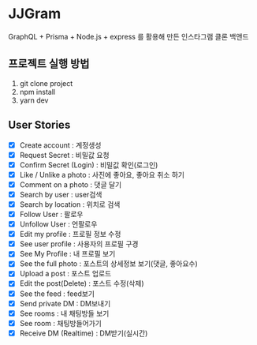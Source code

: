 # JJGram

GraphQL + Prisma + Node.js + express 를 활용해 만든 인스타그램 클론 백앤드

## 프로젝트 실행 방법
1. git clone project
2. npm install
3. yarn dev

## User Stories

- [x] Create account : 계정생성
- [x] Request Secret : 비밀값 요청
- [x] Confirm Secret (Login) : 비밀값 확인(로그인)
- [x] Like / Unlike a photo : 사진에 좋아요, 좋아요 취소 하기
- [x] Comment on a photo : 댓글 달기 
- [x] Search by user : user검색
- [x] Search by location : 위치로 검색 
- [x] Follow User : 팔로우
- [x] Unfollow User : 언팔로우
- [x] Edit my profile : 프로필 정보 수정 
- [x] See user profile : 사용자의 프로필 구경 
- [x] See My Profile : 내 프로필 보기
- [x] See the full photo : 포스트의 상세정보 보기(댓글, 좋아요수)
- [x] Upload a post : 포스트 업로드
- [x] Edit the post(Delete) : 포스트 수정(삭제) 
- [x] See the feed : feed보기 
- [x] Send private DM : DM보내기
- [x] See rooms : 내 채팅방들 보기
- [x] See room : 채팅방들어가기
- [x] Receive DM (Realtime) : DM받기(실시간)
